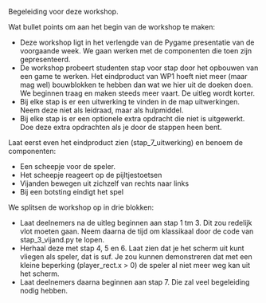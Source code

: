 Begeleiding voor deze workshop. 

Wat bullet points om aan het begin van de workshop te maken: 
- Deze workshop ligt in het verlengde van de Pygame presentatie van de voorgaande week. We gaan werken met de componenten die toen zijn gepresenteerd. 
- De workshop probeert studenten stap voor stap door het opbouwen van een game te werken. Het eindproduct van WP1 hoeft niet meer (maar mag wel) bouwblokken te hebben dan wat we hier uit de doeken doen. We beginnen traag en maken steeds meer vaart. De uitleg wordt korter. 
- Bij elke stap is er een uitwerking te vinden in de map uitwerkingen. Neem deze niet als leidraad, maar als hulpmiddel.
- Bij elke stap is er een optionele extra opdracht die niet is uitgewerkt. Doe deze extra opdrachten als je door de stappen heen bent. 

Laat eerst even het eindproduct zien (stap_7_uitwerking) en benoem de componenten:
- Een scheepje voor de speler. 
- Het scheepje reageert op de pijltjestoetsen
- Vijanden bewegen uit zichzelf van rechts naar links
- Bij een botsting eindigt het spel

We splitsen de workshop op in drie blokken: 
- Laat deelnemers na de uitleg beginnen aan stap 1 tm 3. Dit zou redelijk vlot moeten gaan. Neem daarna de tijd om klassikaal door de code van stap_3_vijand.py te lopen. 
- Herhaal deze met stap 4, 5 en 6. Laat zien dat je het scherm uit kunt vliegen als speler, dat is suf. Je zou kunnen demonstreren dat met een kleine beperking (player_rect.x > 0) de speler al niet meer weg kan uit het scherm.  
- Laat deelnemers daarna beginnen aan stap 7. Die zal veel begeleiding nodig hebben. 
